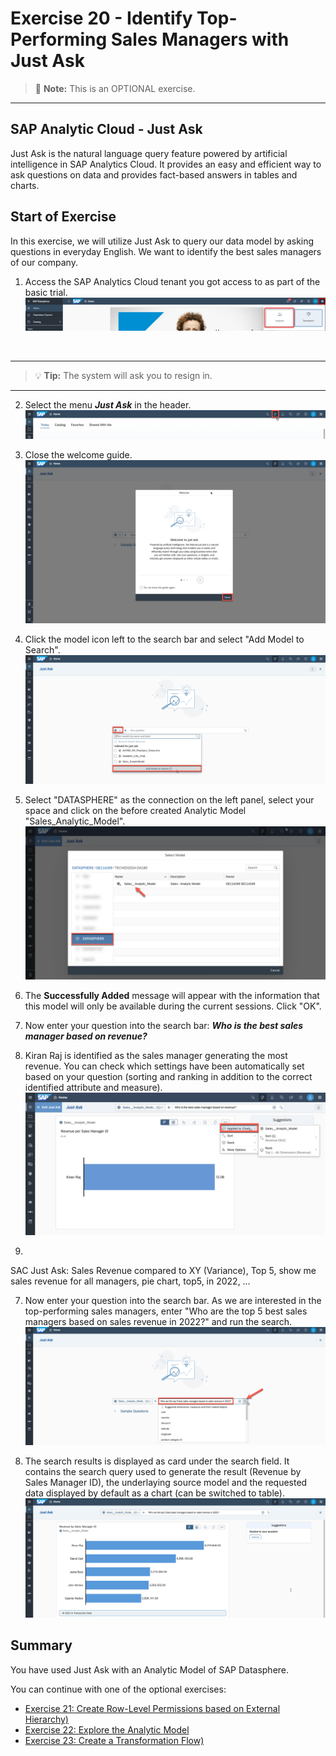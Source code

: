 # Exercise 20 - Identify Top-Performing Sales Managers with Just Ask

>:memo: **Note:** This is an OPTIONAL exercise.

---

## SAP Analytic Cloud - Just Ask

Just Ask is the natural language query feature powered by artificial intelligence in SAP Analytics Cloud. It provides an easy and efficient way to ask questions on data and provides fact-based answers in tables and charts.

## Start of Exercise

In this exercise, we will utilize Just Ask to query our data model by asking questions in everyday English. We want to identify the best sales managers of our company.

1. Access the SAP Analytics Cloud tenant you got access to as part of the basic trial.
<br>![](images/00_00_0221.png) 
<br>

---

>:bulb: **Tip:** The system will ask you to resign in.

---

2. Select the menu ***Just Ask*** in the header.
<br>![](images/00_00_0201.png) 

3. Close the welcome guide.
<br>![](images/00_00_0202.png) 

4. Click the model icon left to the search bar and select "Add Model to Search".
<br>![](images/00_00_0222.png) 

5. Select "DATASPHERE" as the connection on the left panel, select your space and click on the before created Analytic Model "Sales_Analytic_Model".
<br>![](images/00_00_0204.png)

6. The **Successfully Added** message will appear with the information that this model will only be available during the current sessions. Click "OK".

7. Now enter your question into the search bar: ***Who is the best sales manager based on revenue?*** 

8. Kiran Raj is identified as the sales manager generating the most revenue. You can check which settings have been automatically set based on your question (sorting and ranking in addition to the correct identified attribute and measure).
<br>![](images/00_00_0207.png)

8. 





SAC Just Ask: Sales Revenue compared to XY (Variance), Top 5, show me sales revenue for all managers, pie chart, top5, in 2022, …

7. Now enter your question into the search bar. As we are interested in the top-performing sales managers, enter "Who are the top 5 best sales managers based on sales revenue in 2022?" and run the search.
<br>![](images/00_00_0205.png)

8. The search results is displayed as card under the search field. It contains the search query used to generate the result (Revenue by Sales Manager ID), the underlaying source model and the requested data displayed by default as a chart (can be switched to table).
<br>![](images/00_00_0206.png)



## Summary

You have used Just Ask with an Analytic Model of SAP Datasphere.

You can continue with one of the optional exercises:
- [Exercise 21: Create Row-Level Permissions based on External Hierarchy)](../ex21/README.md)
- [Exercise 22: Explore the Analytic Model](../ex22/README.md)
- [Exercise 23: Create a Transformation Flow)](../ex23/README.md)

